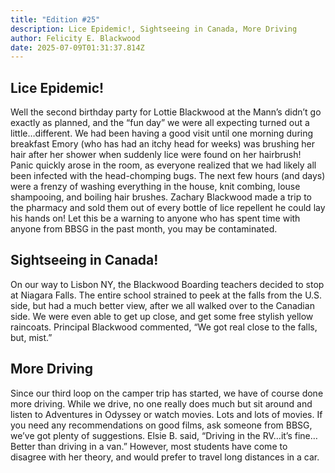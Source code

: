 ```yaml
---
title: "Edition #25"
description: Lice Epidemic!, Sightseeing in Canada, More Driving
author: Felicity E. Blackwood
date: 2025-07-09T01:31:37.814Z
---
```

## Lice Epidemic! 

Well the second birthday party for Lottie Blackwood at the Mann’s didn’t go exactly as planned, and the “fun day” we were all expecting turned out a little…different. We had been having a good visit until one morning during breakfast Emory (who has had an itchy head for weeks) was brushing her hair after her shower when suddenly lice were found on her hairbrush! Panic quickly arose in the room, as everyone realized that we had likely all been infected with the head-chomping bugs. The next few hours (and days) were a frenzy of washing everything in the house, knit combing, louse shampooing, and boiling hair brushes. Zachary Blackwood made a trip to the pharmacy and sold them out of every bottle of lice repellent he could lay his hands on! Let this be a warning to anyone who has spent time with anyone from BBSG in the past month, you may be contaminated.  ![](< >)

## Sightseeing in Canada!

On our way to Lisbon NY, the Blackwood Boarding teachers decided to stop at Niagara Falls. The entire school strained to peek at the falls from the U.S. side, but had a much better view, after we all walked over to the Canadian side. We were even able to get up close, and get some free stylish yellow raincoats. Principal Blackwood commented, “We got real close to the falls, but, mist.” 

## More Driving

Since our third loop on the camper trip has started, we have of course done more driving. While we drive, no one really does much but sit around and listen to Adventures in Odyssey or watch movies. Lots and lots of movies. If you need any recommendations on good films, ask someone from BBSG, we’ve got plenty of suggestions. Elsie B. said, “Driving in the RV…it’s fine…Better than driving in a van.” However, most students have come to disagree with her theory, and would prefer to travel long distances in a car.